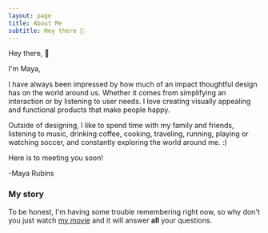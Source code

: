 ```yaml
---
layout: page
title: About Me
subtitle: Hey there 👋
---
```

Hey there, 👋

I'm Maya,

I have always been impressed by how much of an impact thoughtful design has on the world around us. Whether it comes from simplifying an interaction or by listening to user needs. I love creating visually  appealing and functional products that make people happy.

Outside of designing, I like to spend time with my family and friends, listening to music, drinking coffee, cooking, traveling, running, playing or watching soccer, and constantly exploring the world around me. :)

Here is to meeting you soon!

-Maya Rubins

### My story

To be honest, I'm having some trouble remembering right now, so why don't you just watch [my movie](https://en.wikipedia.org/wiki/The_Princess_Bride_%28film%29) and it will answer **all** your questions.
